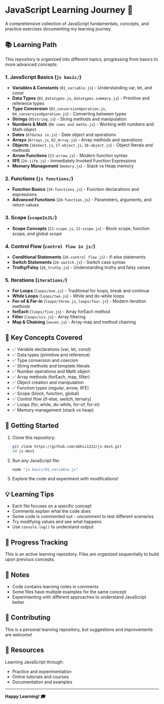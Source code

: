 # JavaScript Learning Journey 🚀

A comprehensive collection of JavaScript fundamentals, concepts, and practice exercises documenting my learning journey.

## 📚 Learning Path

This repository is organized into different topics, progressing from basics to more advanced concepts:

### 1. JavaScript Basics (`js basic/`)
- **Variables & Constants** (`01_variable.js`) - Understanding var, let, and const
- **Data Types** (`02_datatypes.js`, `datatypes.summary.js`) - Primitive and reference types
- **Type Conversion** (`03_conversionOperation.js`, `04_conversionOperation.js`) - Converting between types
- **Strings** (`05string.js`) - String methods and manipulation
- **Numbers & Math** (`06 nums and maths.js`) - Working with numbers and Math object
- **Dates** (`07dates in.js`) - Date object and operations
- **Arrays** (`Arrays.js`, `02_Array.js`) - Array methods and operations
- **Objects** (`16obect.js`, `17-object.js`, `18-object.js`) - Object literals and methods
- **Arrow Functions** (`23-arrow.js`) - Modern function syntax
- **IIFE** (`24-iife.js`) - Immediately Invoked Function Expressions
- **Memory Management** (`memory.js`) - Stack vs Heap memory

### 2. Functions (`js functions/`)
- **Function Basics** (`19-functions.js`) - Function declarations and expressions
- **Advanced Functions** (`20-function.js`) - Parameters, arguments, and return values

### 3. Scope (`scopeInJS/`)
- **Scope Concepts** (`21-scope.js`, `22-scope.js`) - Block scope, function scope, and global scope

### 4. Control Flow (`control flow in js/`)
- **Conditional Statements** (`26-control flow.js`) - if-else statements
- **Switch Statements** (`26-switch.js`) - Switch case syntax
- **Truthy/Falsy** (`26_truthy.js`) - Understanding truthy and falsy values

### 5. Iterations (`iterations/`)
- **For Loops** (`loops/one.js`) - Traditional for loops, break and continue
- **While Loops** (`loops/two.js`) - While and do-while loops
- **For-of & For-in** (`loops/three.js`, `loops/four.js`) - Modern iteration methods
- **forEach** (`loops/five.js`) - Array forEach method
- **Filter** (`loops/six.js`) - Array filtering
- **Map & Chaining** (`seven.js`) - Array map and method chaining

## 🎯 Key Concepts Covered

- ✅ Variable declarations (var, let, const)
- ✅ Data types (primitive and reference)
- ✅ Type conversion and coercion
- ✅ String methods and template literals
- ✅ Number operations and Math object
- ✅ Array methods (forEach, map, filter)
- ✅ Object creation and manipulation
- ✅ Function types (regular, arrow, IIFE)
- ✅ Scope (block, function, global)
- ✅ Control flow (if-else, switch, ternary)
- ✅ Loops (for, while, do-while, for-of, for-in)
- ✅ Memory management (stack vs heap)

## 🚀 Getting Started

1. Clone this repository:
   ```bash
   git clone https://github.com/abhii1322/js-dev1.git
   cd js-dev1
   ```

2. Run any JavaScript file:
   ```bash
   node "js basic/01_variable.js"
   ```

3. Explore the code and experiment with modifications!

## 💡 Learning Tips

- Each file focuses on a specific concept
- Comments explain what the code does
- Some code is commented out - uncomment to test different scenarios
- Try modifying values and see what happens
- Use `console.log()` to understand output

## 🔄 Progress Tracking

This is an active learning repository. Files are organized sequentially to build upon previous concepts.

## 📝 Notes

- Code contains learning notes in comments
- Some files have multiple examples for the same concept
- Experimenting with different approaches to understand JavaScript better

## 🤝 Contributing

This is a personal learning repository, but suggestions and improvements are welcome!

## 📖 Resources

Learning JavaScript through:
- Practice and experimentation
- Online tutorials and courses
- Documentation and examples

---

**Happy Learning! 🎓**
